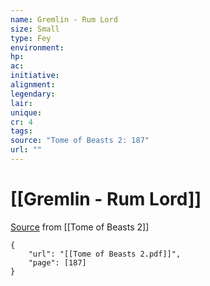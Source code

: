 ```yaml
---
name: Gremlin - Rum Lord
size: Small
type: Fey
environment: 
hp: 
ac: 
initiative: 
alignment: 
legendary: 
lair: 
unique: 
cr: 4
tags: 
source: "Tome of Beasts 2: 187"
url: ""
---
```

# [[Gremlin - Rum Lord]]

[Source](zotero://open-pdf/library/items/9UQIAB6R?page=187) from [[Tome of Beasts 2]]

```pdf
{
	"url": "[[Tome of Beasts 2.pdf]]",
	"page": [187]
}
```

